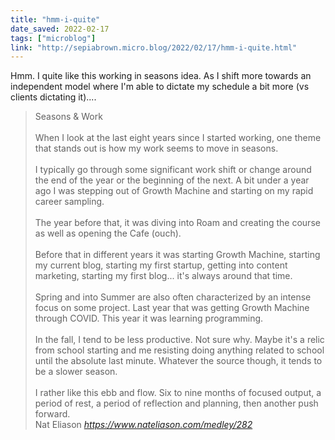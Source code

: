```yaml
---
title: "hmm-i-quite"
date_saved: 2022-02-17
tags: ["microblog"]
link: "http://sepiabrown.micro.blog/2022/02/17/hmm-i-quite.html"
---
```

Hmm. I quite like this working in seasons idea. As I shift more towards an independent model where I'm able to dictate my schedule a bit more (vs clients dictating it)....

<blockquote class="quoteback" darkmode="" data-title="282: Working in Seasons" data-author="Nat Eliason" cite="https://www.nateliason.com/medley/282">
Seasons &amp; Work<div><br><div>When I look at the last eight years since I started working, one theme that stands out is how my work seems to move in seasons.</div><div><br></div><div>I typically go through some significant work shift or change around the end of the year or the beginning of the next. A bit under a year ago I was stepping out of Growth Machine and starting on my rapid career sampling.</div><div><br></div><div>The year before that, it was diving into Roam and creating the course as well as opening the Cafe (ouch).</div><div><br></div><div>Before that in different years it was starting Growth Machine, starting my current blog, starting my first startup, getting into content marketing, starting my first blog... it's always around that time.</div><div><br></div><div>Spring and into Summer are also often characterized by an intense focus on some project. Last year that was getting Growth Machine through COVID. This year it was learning programming.</div><div><br></div><div>In the fall, I tend to be less productive. Not sure why. Maybe it's a relic from school starting and me resisting doing anything related to school until the absolute last minute. Whatever the source though, it tends to be a slower season.</div><div><br></div><div>I rather like this ebb and flow. Six to nine months of focused output, a period of rest, a period of reflection and planning, then another push forward.</div></div>
<footer>Nat Eliason<cite> <a href="https://www.nateliason.com/medley/282">https://www.nateliason.com/medley/282</a></cite></footer>
</blockquote><script note="" src="https://cdn.jsdelivr.net/gh/Blogger-Peer-Review/quotebacks@1/quoteback.js"></script>
